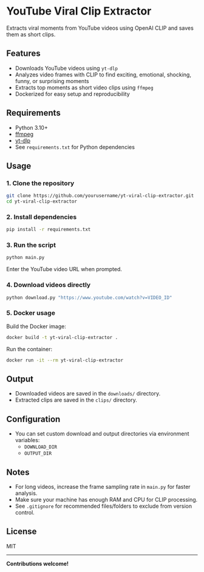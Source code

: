 # YouTube Viral Clip Extractor

Extracts viral moments from YouTube videos using OpenAI CLIP and saves them as short clips.

## Features

- Downloads YouTube videos using `yt-dlp`
- Analyzes video frames with CLIP to find exciting, emotional, shocking, funny, or surprising moments
- Extracts top moments as short video clips using `ffmpeg`
- Dockerized for easy setup and reproducibility

## Requirements

- Python 3.10+
- [ffmpeg](https://ffmpeg.org/)
- [yt-dlp](https://github.com/yt-dlp/yt-dlp)
- See `requirements.txt` for Python dependencies

## Usage

### 1. Clone the repository

```bash
git clone https://github.com/yourusername/yt-viral-clip-extractor.git
cd yt-viral-clip-extractor
```

### 2. Install dependencies

```bash
pip install -r requirements.txt
```

### 3. Run the script

```bash
python main.py
```
Enter the YouTube video URL when prompted.

### 4. Download videos directly

```bash
python download.py "https://www.youtube.com/watch?v=VIDEO_ID"
```

### 5. Docker usage

Build the Docker image:
```bash
docker build -t yt-viral-clip-extractor .
```

Run the container:
```bash
docker run -it --rm yt-viral-clip-extractor
```

## Output

- Downloaded videos are saved in the `downloads/` directory.
- Extracted clips are saved in the `clips/` directory.

## Configuration

- You can set custom download and output directories via environment variables:
  - `DOWNLOAD_DIR`
  - `OUTPUT_DIR`

## Notes

- For long videos, increase the frame sampling rate in `main.py` for faster analysis.
- Make sure your machine has enough RAM and CPU for CLIP processing.
- See `.gitignore` for recommended files/folders to exclude from version control.

## License

MIT

---

**Contributions welcome!**
